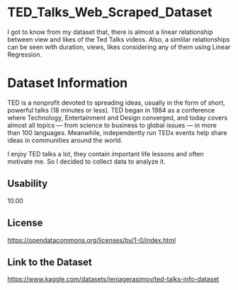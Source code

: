 # TED_Talks_Web_Scraped_Dataset
I got to know from my dataset that, there is almost a linear relationship between view and likes of the Ted Talks videos.
Also, a simlilar relationships can be seen with duration, views, likes considering any of them using Linear Regression.

# Dataset Information
TED is a nonprofit devoted to spreading ideas, usually in the form of short, powerful talks (18 minutes or less). TED began in 1984 as a conference where Technology, Entertainment and Design converged, and today covers almost all topics — from science to business to global issues — in more than 100 languages. Meanwhile, independently run TEDx events help share ideas in communities around the world.

I enjoy TED talks a lot, they contain important life lessons and often motivate me. So I decided to collect data to analyze it.
## Usability
10.00
## License
https://opendatacommons.org/licenses/by/1-0/index.html
## Link to the Dataset
https://www.kaggle.com/datasets/jeniagerasimov/ted-talks-info-dataset

